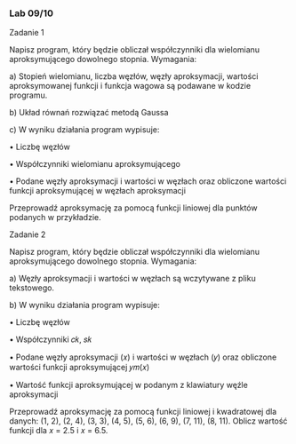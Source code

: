 <h3>Lab 09/10</h3>
Zadanie 1

Napisz program, który będzie obliczał współczynniki dla wielomianu aproksymującego
dowolnego stopnia. Wymagania:

a) Stopień wielomianu, liczba węzłów, węzły aproksymacji, wartości aproksymowanej
funkcji i funkcja wagowa są podawane w kodzie programu.

b) Układ równań rozwiązać metodą Gaussa

c) W wyniku działania program wypisuje:

• Liczbę węzłów

• Współczynniki wielomianu aproksymującego

• Podane węzły aproksymacji i wartości w węzłach oraz obliczone wartości
funkcji aproksymującej w węzłach aproksymacji

Przeprowadź aproksymację za pomocą funkcji liniowej dla punktów podanych w przykładzie.

Zadanie 2

Napisz program, który będzie obliczał współczynniki dla wielomianu aproksymującego
dowolnego stopnia. Wymagania:

a) Węzły aproksymacji i wartości w węzłach są wczytywane z pliku tekstowego.

b) W wyniku działania program wypisuje:

• Liczbę węzłów

• Współczynniki 𝑐𝑘, 𝑠𝑘

• Podane węzły aproksymacji (𝑥) i wartości w węzłach (𝑦) oraz obliczone
wartości funkcji aproksymującej 𝑦𝑚(𝑥)

• Wartość funkcji aproksymującej w podanym z klawiatury węźle aproksymacji

Przeprowadź aproksymację za pomocą funkcji liniowej i kwadratowej dla danych: (1, 2),
(2, 4), (3, 3), (4, 5), (5, 6), (6, 9), (7, 11), (8, 11).
Oblicz wartość funkcji dla 𝑥 = 2.5 i 𝑥 = 6.5.
